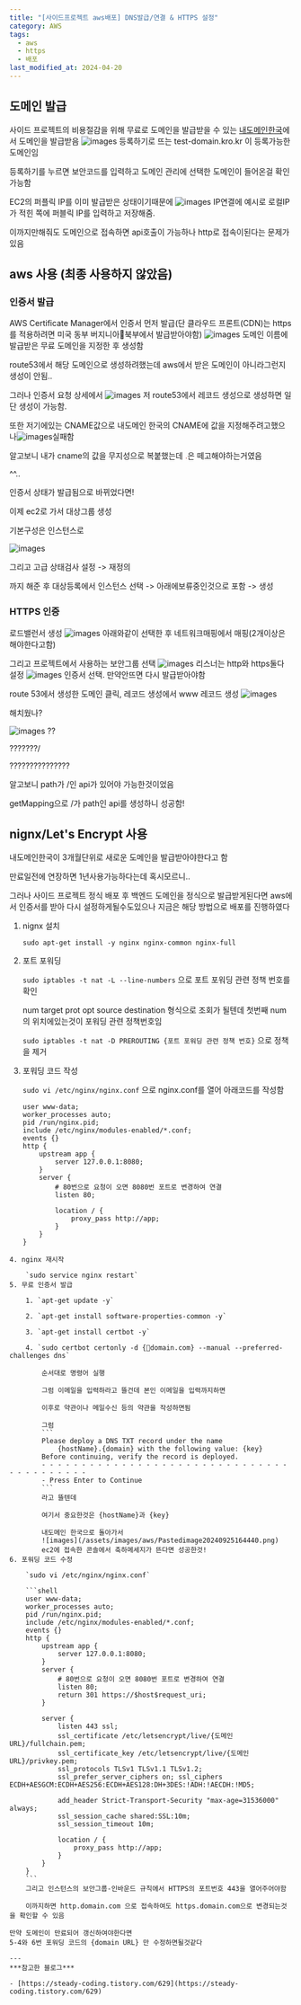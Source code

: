 ```yaml
---
title: "[사이드프로젝트 aws배포] DNS발급/연결 & HTTPS 설정"
category: AWS
tags:
  - aws
  - https
  - 배포
last_modified_at: 2024-04-20
---
```

## 도메인 발급

사이드 프로젝트의 비용절감을 위해 무료로 도메인을 발급받을 수 있는 [내도메인한국](https://xn--220b31d95hq8o.xn--3e0b707e/)에서 도메인을 발급받음
![images](/assets/images/aws/Pastedimage20240925164947.png)
등록하기로 뜨는 test-domain.kro.kr 이 등록가능한 도메인임

등록하기를 누르면 보안코드를 입력하고 도메인 관리에 선택한 도메인이 들어온걸 확인가능함

EC2의 퍼플릭 IP를 이미 발급받은 상태이기때문에 
![images](/assets/images/aws/Pastedimage20240925165403.png)
IP연결에 예시로 로컬IP가 적힌 쪽에 퍼블릭 IP를 입력하고 저장해줌.

이까지만해줘도 도메인으로 접속하면 api호출이 가능하나 http로 접속이된다는 문제가있음
## aws 사용 (최종 사용하지 않았음)
### 인증서 발급

AWS Certificate Manager에서 인증서 먼저 발급(단 클라우드 프론트(CDN)는 https를 적용하려면 미국 동부 버지니아북부에서 발급받아야함)
![images](/assets/images/aws/IMG-20240925160329.png)
도메인 이름에 발급받은 무료 도메인을 지정한 후 생성함

route53에서 해당 도메인으로 생성하려했는데 aws에서 받은 도메인이 아니라그런지 생성이 안됨..

그러나 인증서 요청 상세에서 
![images](/assets/images/aws/IMG-20240925160329-1.png)
저 route53에서 레코드 생성으로 생성하면 일단 생성이 가능함.

또한 저기에있는 CNAME값으로 내도메인 한국의 CNAME에 값을 지정해주려고했으나![images](/assets/images/aws/IMG-20240925160330.png)실패함

알고보니 내가 cname의 값을 무지성으로 복붙했는데 <font color="#c0504d">.</font>은 떼고해야하는거였음

^^..

인증서 상태가 발급됨으로 바뀌었다면!

이제 ec2로 가서 대상그룹 생성

기본구성은 인스턴스로

![images](/assets/images/aws/IMG-20240925160330-1.png)

그리고 고급 상태검사 설정 -> 재정의

까지 해준 후 대상등록에서 인스턴스 선택 -> 아래에보류중인것으로 포함 -> 생성

### HTTPS 인증

로드밸런서 생성
![images](/assets/images/aws/IMG-20240925160330-2.png)
아래와같이 선택한 후 네트워크매핑에서 매핑(2개이상은 해야한다고함)

그리고 프로젝트에서 사용하는 보안그룹 선택
![images](/assets/images/aws/IMG-20240925160330-3.png)
리스너는 http와 https둘다 설정
![images](/assets/images/aws/IMG-20240925160330-4.png)
인증서 선택. 만약안뜨면 다시 발급받아야함

route 53에서 생성한 도메인 클릭, 레코드 생성에서 www 레코드 생성
![images](/assets/images/aws/IMG-20240925160330-5.png)

해치웠나?

![images](/assets/images/aws/IMG-20240925160330-6.png)
??

???????/

???????????????

알고보니 path가 /인 api가 있어야 가능한것이었음

getMapping으로 /가 path인 api를 생성하니 성공함!

## nignx/Let's Encrypt 사용

내도메인한국이 3개월단위로 새로운 도메인을 발급받아야한다고 함

만료일전에 연장하면 1년사용가능하다는데 혹시모르니..

그러나 사이드 프로젝트 정식 배포 후 백엔드 도메인을 정식으로 발급받게된다면 aws에서 인증서를 받아 다시 설정하게될수도있으나 지금은 해당 방법으로 배포를 진행하였다

1. nignx 설치

	`sudo apt-get install -y nginx nginx-common nginx-full`
2. 포트 포워딩

	`sudo iptables -t nat -L --line-numbers` 으로 포트 포워딩 관련 정책 번호를 확인
	
	num target prot opt source destination 형식으로 조회가 될텐데 첫번째 num의 위치에있는것이 포워딩 관련 정책번호임
	
	`sudo iptables -t nat -D PREROUTING {포트 포워딩 관련 정책 번호}` 으로 정책을 제거
	
1. 포워딩 코드 작성
	
	`sudo vi /etc/nginx/nginx.conf` 으로 nginx.conf를 열어 아래코드를 작성함
	```shell
	user www-data; 
	worker_processes auto; 
	pid /run/nginx.pid; 
	include /etc/nginx/modules-enabled/*.conf; 
	events {} 
	http { 
		upstream app { 
			server 127.0.0.1:8080; 
		} 
		server { 
			# 80번으로 요청이 오면 8080번 포트로 변경하여 연결
			listen 80; 
			
			location / { 
				proxy_pass http://app; 
			} 
		} 
	}
```
4. nginx 재시작

	`sudo service nginx restart`
5. 무료 인증서 발급
	
	1. `apt-get update -y`
	
	2. `apt-get install software-properties-common -y`
	
	3. `apt-get install certbot -y`
	
	4. `sudo certbot certonly -d {domain.com} --manual --preferred-challenges dns`
	
		순서대로 명령어 실행
		
		그럼 이메일을 입력하라고 뜰건데 본인 이메일을 입력까지하면
		
		이후로 약관이나 메일수신 등의 약관을 작성하면됨
	
		그럼 
		```
		Please deploy a DNS TXT record under the name 
			{hostName}.{domain} with the following value: {key}
		Before continuing, verify the record is deployed. 
		- - - - - - - - - - - - - - - - - - - - - - - - - - - - - - - - - - - - - - - - - 
		- Press Enter to Continue
		```
		라고 뜰텐데
	
		여기서 중요한것은 {hostName}과 {key}
	
		내도메인 한국으로 돌아가서
		![images](/assets/images/aws/Pastedimage20240925164440.png)
		ec2에 접속한 콘솔에서 축하메세지가 뜬다면 성공한것!
6. 포워딩 코드 수정
	
	`sudo vi /etc/nginx/nginx.conf`
	
	```shell
	user www-data; 
	worker_processes auto; 
	pid /run/nginx.pid; 
	include /etc/nginx/modules-enabled/*.conf; 
	events {} 
	http { 
		upstream app { 
			server 127.0.0.1:8080; 
		} 
		server { 
			# 80번으로 요청이 오면 8080번 포트로 변경하여 연결
			listen 80;  
			return 301 https://$host$request_uri; 
		} 
		
		server { 
			listen 443 ssl; 
			ssl_certificate /etc/letsencrypt/live/{도메인 URL}/fullchain.pem; 
			ssl_certificate_key /etc/letsencrypt/live/{도메인 URL}/privkey.pem; 
			ssl_protocols TLSv1 TLSv1.1 TLSv1.2; 
			ssl_prefer_server_ciphers on; ssl_ciphers ECDH+AESGCM:ECDH+AES256:ECDH+AES128:DH+3DES:!ADH:!AECDH:!MD5; 
			
			add_header Strict-Transport-Security "max-age=31536000" always; 
			ssl_session_cache shared:SSL:10m;
			ssl_session_timeout 10m; 
			 
			location / { 
				proxy_pass http://app; 
			} 
		} 
	}
	```
	그리고 인스턴스의 보안그룹-인바운드 규칙에서 HTTPS의 포트번호 443을 열어주어야함
	
	이까지하면 http.domain.com 으로 접속하여도 https.domain.com으로 변경되는것을 확인할 수 있음

만약 도메인이 만료되어 갱신하여야한다면
5-4와 6번 포워딩 코드의 {domain URL} 만 수정하면될것같다

---
***참고한 블로그***

- [https://steady-coding.tistory.com/629](https://steady-coding.tistory.com/629)
